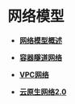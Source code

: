 # 网络模型<a name="cce_01_0280"></a>

-   **[网络模型概述](网络模型概述.md)**  

-   **[容器隧道网络](容器隧道网络.md)**  

-   **[VPC网络](VPC网络.md)**  

-   **[云原生网络2.0](云原生网络2-0.md)**  


